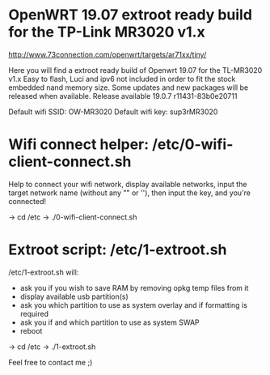 # OpenWRT 19.07 extroot ready build for the TP-Link MR3020 v1.x

http://www.73connection.com/openwrt/targets/ar71xx/tiny/

Here you will find a extroot ready build of Openwrt 19.07 for the TL-MR3020 v1.x
Easy to flash, Luci and ipv6 not included in order to fit the stock embedded nand memory size.
Some updates and new packages will be released when available.
Release available 19.0.7 r11431-83b0e20711

Default wifi SSID: OW-MR3020
Default wifi key: sup3rMR3020


# Wifi connect helper: /etc/0-wifi-client-connect.sh
Help to connect your wifi network, display available networks, input the target network name (without any "" or ''), then input the key, and you're connected!

-> cd /etc
-> ./0-wifi-client-connect.sh

# Extroot script: /etc/1-extroot.sh
/etc/1-extroot.sh will:
- ask you if you wish to save RAM by removing opkg temp files from it
- display available usb partition(s)
- ask you which partition to use as system overlay and if formatting is required
- ask you if and which partition to use as system SWAP
- reboot

-> cd /etc
-> ./1-extroot.sh

Feel free to contact me ;)
